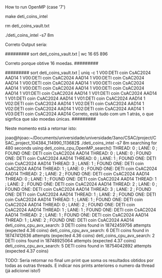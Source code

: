 How to run OpenMP (case '7')

make deti_coins_intel

rm deti_coins_vault.txt

./deti_coins_intel -s7 8m



Correto Output seria:

#########
sort deti_coins_vault.txt | wc
16      65     896

Correto porque obtive 16 moedas.
#########

#########
sort deti_coins_vault.txt | uniq -c
1 V00:DETI coin CsAC2024 AAD14 
1 V00:DETI coin CsAC2024 AAD14 
1 V00:DETI coin CsAC2024 AAD14 
1 V00:DETI coin CsAC2024 AAD14 
1 V00:DETI coin CsAC2024 AAD14 
1 V00:DETI coin CsAC2024 AAD14 
1 V00:DETI coin CsAC2024 AAD14 
1 V01:DETI coin CsAC2024 AAD14 
1 V01:DETI coin CsAC2024 AAD14 
1 V01:DETI coin CsAC2024 AAD14 
1 V01:DETI coin CsAC2024 AAD14 
1 V02:DETI coin CsAC2024 AAD14 
1 V02:DETI coin CsAC2024 AAD14 
1 V02:DETI coin CsAC2024 AAD14 
1 V02:DETI coin CsAC2024 AAD14 
1 V03:DETI coin CsAC2024 AAD14 
Correto, está tudo com um 1 atrás, o que signfica que são moedas únicas.
#########


Neste momento está a retornar isto:

joao@hjoao:~/Documents/universidade/universidade/3ano/CSAC/project/CSAC_project_104384_114990_113682$ ./deti_coins_intel -s7 8m
searching for 480 seconds using deti_coins_cpu_OpenMP_search()
THREAD: 0 ; LANE: 0 ; FOUND ONE: DETI coin CsAC2024 AAD14 
THREAD: 0 ; LANE: 0 ; FOUND ONE: DETI coin CsAC2024 AAD14 
THREAD: 0 ; LANE: 1 ; FOUND ONE: DETI coin CsAC2024 AAD14 
THREAD: 3 ; LANE: 1 ; FOUND ONE: DETI coin CsAC2024 AAD14 
THREAD: 1 ; LANE: 0 ; FOUND ONE: DETI coin CsAC2024 AAD14 
THREAD: 2 ; LANE: 2 ; FOUND ONE: DETI coin CsAC2024 AAD14 
THREAD: 0 ; LANE: 1 ; FOUND ONE: DETI coin CsAC2024 AAD14 
THREAD: 1 ; LANE: 2 ; FOUND ONE: DETI coin CsAC2024 AAD14 
THREAD: 2 ; LANE: 0 ; FOUND ONE: DETI coin CsAC2024 AAD14 
THREAD: 3 ; LANE: 2 ; FOUND ONE: DETI coin CsAC2024 AAD14 
THREAD: 1 ; LANE: 2 ; FOUND ONE: DETI coin CsAC2024 AAD14 
THREAD: 1 ; LANE: 1 ; FOUND ONE: DETI coin CsAC2024 AAD14 
THREAD: 0 ; LANE: 2 ; FOUND ONE: DETI coin CsAC2024 AAD14 
THREAD: 1 ; LANE: 1 ; FOUND ONE: DETI coin CsAC2024 AAD14 
THREAD: 2 ; LANE: 1 ; FOUND ONE: DETI coin CsAC2024 AAD14 
THREAD: 1 ; LANE: 2 ; FOUND ONE: DETI coin CsAC2024 AAD14 
deti_coins_cpu_avx_search: 3 DETI coins found in 18742459756 attempts (expected 4.36 coins)
deti_coins_cpu_avx_search: 6 DETI coins found in 18747412636 attempts (expected 4.36 coins)
deti_coins_cpu_avx_search: 2 DETI coins found in 18748925064 attempts (expected 4.37 coins)
deti_coins_cpu_avx_search: 5 DETI coins found in 18754042892 attempts (expected 4.37 coins)


TODO: Seria retornar no final um print que soma os resultados obtidos por todas as outras threads.
      E indicar nos prints anteriores o numero da thread (já adicionei isto!)